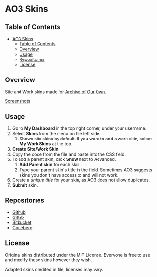 # AO3 Skins

## Table of Contents

- [AO3 Skins](#ao3-skins)
  - [Table of Contents](#table-of-contents)
  - [Overview](#overview)
  - [Usage](#usage)
  - [Repositories](#repositories)
  - [License](#license)

## Overview

Site and Work skins made for [Archive of Our Own](https://archiveofourown.org/).

[Screenshots](./screenshots)

## Usage

1. Go to **My Dashboard** in the top right corner, under your username.
2. Select **Skins** from the menu on the left side.
   1. Shows site skins by default. If you want to add a work skin, select **My Work Skins** at the top.
3. **Create Site/Work Skin**.
4. Copy the code from the file and paste into the CSS field.
5. To add a parent skin, click **Show** next to Advanced.
   1. **Add Parent skin** for each skin.
   2. Type your parent skin's title in the field. Sometimes AO3 suggests skins you don't have access to and will not work.
6. Create a _unique title_ for your skin, as AO3 does not allow duplicates.
7. **Submit** skin.

## Repositories

- [Github](https://github.com/brandonvout/ao3-skins)
- [Gitlab](https://gitlab.com/brandonvout/ao3-skins)
- [Bitbucket](https://bitbucket.org/BrandonVout/ao3-skins/src/main/)
- [Codeberg](https://codeberg.org/BrandonVout/ao3-skins)

## License

Original skins distributed under the [MIT License](./LICENSE). Everyone is free to use and modify these skins however they wish.

Adapted skins credited in file, licenses may vary.
